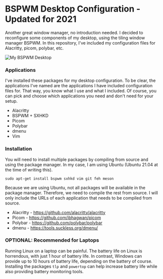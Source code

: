 # BSPWM Desktop Configuration - Updated for 2021

Another great window manager, no introduction needed. I decided to reconfigure some components of my desktop, using the tiling window manager BSPWM. In this repository, I've included my configuration files for Alacritty, picom, polybar, etc.

![My BSPWM Desktop](screenshots/bspwm-main.png)

### Applications

I've installed these packages for my desktop configuration. To be clear, the applications I've named are the applications I have included configuration files for. That way, you know what I use and what I included. Of course, you can pick and choose which applications you need and don't need for your setup.

* Alacritty
* BSPWM + SXHKD
* Picom
* Polybar
* dmenu
* Vim

### Installation

You will need to install multiple packages by compiling from source and using the package manager. In my case, I am using Ubuntu (Ubuntu 21.04 at the time of writing this).

``` sudo apt-get install bspwm sxhkd vim git feh meson ```

Because we are using Ubuntu, not all packages will be available in the package manager. Therefore, we need to compile the rest from source. I will only include the URLs of each application that needs to be compiled from source.

* Alacritty - https://github.com/alacritty/alacritty
* Picom - https://github.com/ibhagwan/picom 
* Polybar - https://github.com/polybar/polybar
* dmenu - https://tools.suckless.org/dmenu/
 
### OPTIONAL: Recommended for Laptops

Running Linux on a laptop can be painful. The battery life on Linux is horrendous, with just 1 hour of battery life. In contrast, Windows can provide up to 10 hours of battery life, depending on the battery of course. Installing the packages `tlp` and `powertop` can help increase battery life while also providing battery monitoring tools.
